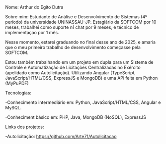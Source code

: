 Nome: Arthur do Egito Dutra

Sobre mim: Estudante de Análise e Desenvolvimento de Sistemas (4º período) da universidade UNINASSAU-JP. Estagiário da SOFTCOM por 10 meses, trabalhei como suporte n1 chat por 9 meses, e técnico de implementaçao por 1 mês.

Nesse momento, estarei graduando no final desse ano de 2025, e amaria que o meu primeiro trabalho de desenvolvimento começasse pela SOFTCOM. 

Estou também trabalhando em um projeto em dupla para um Sistema de Controle e Automatização de Licitações Centralizadas no Exército (apelidado como Autolicitação). Utilizando Angular (TypeScript, JavaScript/HTML/CSS, ExpressJS e MongoDB) e uma APi feita em Python (MyPuPDF)

Tecnologias: 

-Conhecimento intermediário em: Python, JavaScript/HTML/CSS, Angular e MySQL.

-Conheciment básico em: PHP, Java, MongoDB (NoSQL), ExpressJS

Links dos projetos:

-Autolicitação: https://github.com/Arte71/Autolicitacao
